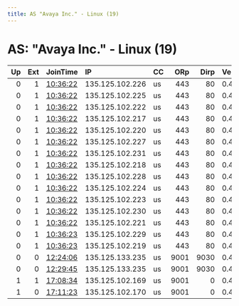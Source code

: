 ```yaml
---
title: AS "Avaya Inc." - Linux (19)
---
```


# AS: "Avaya Inc." - Linux (19)

|   Up |   Ext | JoinTime                                                                                            | IP              | CC   |   ORp |   Dirp | Version   | Contact                   | Nickname           |   eFamMembers |
|-----:|------:|:----------------------------------------------------------------------------------------------------|:----------------|:-----|------:|-------:|:----------|:--------------------------|:-------------------|--------------:|
|    0 |     1 | [10:36:22](https://metrics.torproject.org/rs.html#details/01A2BC95A53065F91957BB1AD1822ED1CA25F224) | 135.125.102.226 | us   |   443 |     80 | 0.4.4.6   | None                      | Unnamed            |             1 |
|    0 |     1 | [10:36:22](https://metrics.torproject.org/rs.html#details/04B796166015C15617D8DA3FDF5A926A2540F5B9) | 135.125.102.225 | us   |   443 |     80 | 0.4.4.6   | None                      | Unnamed            |             1 |
|    0 |     1 | [10:36:22](https://metrics.torproject.org/rs.html#details/0B01967E5ACE1E0E1A9DCC535DBEE423041C7D52) | 135.125.102.222 | us   |   443 |     80 | 0.4.4.6   | None                      | Unnamed            |             1 |
|    0 |     1 | [10:36:22](https://metrics.torproject.org/rs.html#details/1703A6BE217232E589D3F2F6DCBA834B1944327F) | 135.125.102.217 | us   |   443 |     80 | 0.4.4.6   | None                      | Unnamed            |             1 |
|    0 |     1 | [10:36:22](https://metrics.torproject.org/rs.html#details/1BE2E945626F284C0032111ED7D745AB5B49BBD5) | 135.125.102.220 | us   |   443 |     80 | 0.4.4.6   | None                      | Unnamed            |             1 |
|    0 |     1 | [10:36:22](https://metrics.torproject.org/rs.html#details/24350C1BBAE2D5AC930CD413FCCA4A8F8BBA8C07) | 135.125.102.227 | us   |   443 |     80 | 0.4.4.6   | None                      | Unnamed            |             1 |
|    0 |     1 | [10:36:22](https://metrics.torproject.org/rs.html#details/2F78DA4AF9867BDFDB8FEFC99643D95FAA917CDC) | 135.125.102.231 | us   |   443 |     80 | 0.4.4.6   | None                      | Unnamed            |             1 |
|    0 |     1 | [10:36:22](https://metrics.torproject.org/rs.html#details/51107FF3045872395D8F5B99CB73558BEC312B5E) | 135.125.102.218 | us   |   443 |     80 | 0.4.4.6   | None                      | Unnamed            |             1 |
|    0 |     1 | [10:36:22](https://metrics.torproject.org/rs.html#details/7D609553FF3AC8D5D614AEFE98083CDA5AFEADED) | 135.125.102.228 | us   |   443 |     80 | 0.4.4.6   | None                      | Unnamed            |             1 |
|    0 |     1 | [10:36:22](https://metrics.torproject.org/rs.html#details/D0E2828713AE63EE6B5435ACFC3885BB55B4A889) | 135.125.102.224 | us   |   443 |     80 | 0.4.4.6   | None                      | Unnamed            |             1 |
|    0 |     1 | [10:36:22](https://metrics.torproject.org/rs.html#details/D2A815E30972A109AFF10F70E67065968813C736) | 135.125.102.223 | us   |   443 |     80 | 0.4.4.6   | None                      | Unnamed            |             1 |
|    0 |     1 | [10:36:22](https://metrics.torproject.org/rs.html#details/D2D599B70393F5FD6AF1583B25D53EFD7ECA5DFE) | 135.125.102.230 | us   |   443 |     80 | 0.4.4.6   | None                      | Unnamed            |             1 |
|    0 |     1 | [10:36:22](https://metrics.torproject.org/rs.html#details/F0B92F82351F349B4207253C02AD7A27088AA132) | 135.125.102.221 | us   |   443 |     80 | 0.4.4.6   | None                      | Unnamed            |             1 |
|    0 |     1 | [10:36:23](https://metrics.torproject.org/rs.html#details/D4D5B5A4451763ABF707F0BE7C8DD79F4C5EACF5) | 135.125.102.229 | us   |   443 |     80 | 0.4.4.6   | None                      | Unnamed            |             1 |
|    0 |     1 | [10:36:23](https://metrics.torproject.org/rs.html#details/E8F4380833C10CC9446DDCCE9AA604F8516174B9) | 135.125.102.219 | us   |   443 |     80 | 0.4.4.6   | None                      | Unnamed            |             1 |
|    0 |     0 | [12:24:06](https://metrics.torproject.org/rs.html#details/6F86BCFB3A7D2331CCB4D676929CEFDB6A175B72) | 135.125.133.235 | us   |  9001 |   9030 | 0.4.2.7   | tor@arcardy.de            | TyrandeWhisperwind |             1 |
|    0 |     0 | [12:29:45](https://metrics.torproject.org/rs.html#details/83713DCEA299235F1BAB26AECD44EC2648FE8278) | 135.125.133.235 | us   |  9001 |   9030 | 0.4.2.7   | tor@arcardy.de            | TyrandeWhisperwind |             1 |
|    1 |     1 | [17:08:34](https://metrics.torproject.org/rs.html#details/E66D1EDADDFD2AE7927FF968407F9D034E05BCEC) | 135.125.102.169 | us   |  9001 |      0 | 0.4.4.6   | 15gvsuXAdTEqdchEvByznbGAW | NOkolim4           |             1 |
|    1 |     0 | [17:11:23](https://metrics.torproject.org/rs.html#details/3F1238B1AA67E7F0CE1AE2D17B9F0F77AF5A8494) | 135.125.102.170 | us   |  9001 |      0 | 0.4.4.6   | 1EumSXjmj7s3YtSjotALC9wyT | HelloIamTOR1       |             1 |
